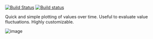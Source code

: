[![Build Status](https://travis-ci.org/armadillu/ofxHistoryPlot.svg?branch=master)](https://travis-ci.org/armadillu/ofxHistoryPlot)
[![Build status](https://ci.appveyor.com/api/projects/status/0cne779u0mdp8mvp/branch/master?svg=true)](https://ci.appveyor.com/project/armadillu/ofxremoteui/branch/master)

Quick and simple plotting of values over time. Useful to evaluate value fluctuations. Highly customizable.

![image](http://farm4.staticflickr.com/3831/10510459284_bdfd2662da_o.png)
